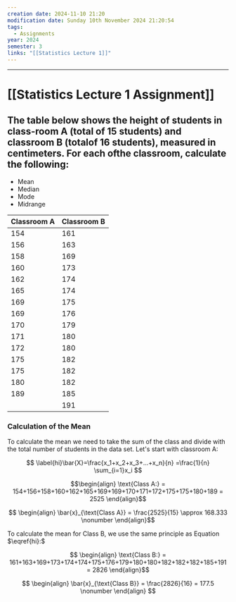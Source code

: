 ```yaml
---
creation date: 2024-11-10 21:20
modification date: Sunday 10th November 2024 21:20:54
tags:
  - Assignments
year: 2024
semester: 3
links: "[[Statistics Lecture 1]]"
---
```


---
# [[Statistics  Lecture 1 Assignment]]


## The table below shows the height of students in class-room A (total of 15 students) and classroom B (totalof 16 students), measured in centimeters. For each ofthe classroom, calculate the following:

- Mean
- Median
- Mode
- Midrange



| Classroom A | Classroom B |
| ----------- | ----------- |
| 154         | 161         |
| 156         | 163         |
| 158         | 169         |
| 160         | 173         |
| 162         | 174         |
| 165         | 174         |
| 169         | 175         |
| 169         | 176         |
| 170         | 179         |
| 171         | 180         |
| 172         | 180         |
| 175         | 182         |
| 175         | 182         |
| 180         | 182         |
| 189         | 185         |
|             | 191         |


### Calculation of the Mean

To calculate the mean we need to take the sum of the class and divide with the total number of students in the data set. Let's start with classroom A:

$$
\label{hi}\bar{X}=\frac{x_1+x_2+x_3+...+x_n}{n} =\frac{1}{n} \sum_{i=1}x_i
$$

$$\begin{align}
    \text{Class A:} = 154+156+158+160+162+165+169+169+170+171+172+175+175+180+189 = 2525 
\end{align}$$



$$
\begin{align}
\bar{x}_{\text{Class A}} = \frac{2525}{15} \approx 168.333 \nonumber
\end{align}$$



To calculate the mean for Class B, we use the same principle as Equation $\eqref{hi}:$

$$
\begin{align}
    \text{Class B:} = 161+163+169+173+174+174+175+176+179+180+180+182+182+182+185+191 = 2826
\end{align}$$


$$
\begin{align}
\bar{x}_{\text{Class B}} = \frac{2826}{16} = 177.5 \nonumber
\end{align}
$$
